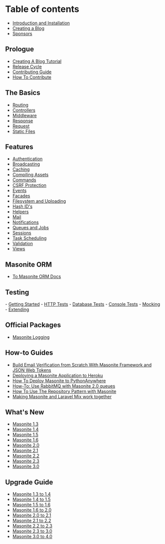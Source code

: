 # Table of contents

- [Introduction and Installation](README.md)
- [Creating a Blog](creating-a-blog.md)
- [Sponsors](sponsors.md)

## Prologue

- [Creating A Blog Tutorial](prologue/creating-a-blog.md)
- [Release Cycle](prologue/release-cycle.md)
- [Contributing Guide](prologue/contributing-guide.md)
- [How To Contribute](prologue/how-to-contribute.md)

## The Basics

- [Routing](features/routing.md)
- [Controllers](features/controllers.md)
- [Middleware](features/middleware.md)
- [Response](features/response.md)
- [Request](features/request.md)
- [Static Files](features/static-files.md)

## Features

- [Authentication](features/authentication.md)
- [Broadcasting](features/broadcasting.md)
- [Caching](features/caching.md)
- [Compiling Assets](features/compiling-assets.md)
- [Commands](features/commands.md)
- [CSRF Protection](features/csrf.md)
- [Events](features/events.md)
- [Facades](features/facades.md)
- [Filesystem and Uploading](features/uploading.md)
- [Hash ID's](features/hashing.md)
- [Helpers](features/helpers.md)
- [Mail](features/mail.md)
- [Notifications](features/notifications.md)
- [Queues and Jobs](features/queues.md)
- [Sessions](features/sessions.md)
- [Task Scheduling](features/scheduling.md)
- [Validation](features/validation.md)
- [Views](features/views.md)

## Masonite ORM <a id="masonite-orm"></a>

- [To Masonite ORM Docs](https://orm.masoniteproject.com)

## Testing

- [Getting Started](testing/getting-started.md)
- [HTTP Tests](testing/http-tests.md)
- [Database Tests](testing/database-tests.md)
- [Console Tests](testing/console-tests.md)
- [Mocking](testing/mocking.md)
- [Extending](testing/extending.md)

## Official Packages

- [Masonite Logging](official-packages/masonite-logging.md)

## How-to Guides

- [Build Email Verification from Scratch With Masonite Framework and JSON Web Tokens](https://dev.to/nioperas06/build-email-verification-from-scratch-with-masonite-framework-and-json-web-tokens-mf7)
- [Deploying a Masonite Application to Heroku](https://dev.to/masonite/deploying-a-masonite-application-to-heroku-45jp)
- [How To Deploy Masonite to PythonAnywhere](https://dev.to/masonite/deploying-masonite-to-pythonanywhere-26lj)
- [How-To: Use RabbitMQ with Masonite 2.0 queues](https://dev.to/masonite/how-to-use-rabbitmq-with-masonite-20-queues-4105)
- [How To Use The Repository Pattern with Masonite](https://dev.to/masonite/repository-pattern-with-masonite-4a0n)
- [Making Masonite and Laravel Mix work together](https://dev.to/nioperas06/lets-make-masonite-framework-and-laravel-mix-work-together--3lbj)

## What's New

- [Masonite 1.3](whats-new/masonite-1.3.md)
- [Masonite 1.4](whats-new/masonite-1.4.md)
- [Masonite 1.5](whats-new/masonite-1.5.md)
- [Masonite 1.6](whats-new/masonite-1.6.md)
- [Masonite 2.0](whats-new/masonite-2.0.md)
- [Masonite 2.1](whats-new/masonite-2.1.md)
- [Masonite 2.2](whats-new/masonite-2.2.md)
- [Masonite 2.3](whats-new/masonite-2.3.md)
- [Masonite 3.0](whats-new/masonite-3.0.md)

## Upgrade Guide

- [Masonite 1.3 to 1.4](upgrade-guide/masonite-1.3-to-1.4.md)
- [Masonite 1.4 to 1.5](upgrade-guide/masonite-1.4-to-1.5.md)
- [Masonite 1.5 to 1.6](upgrade-guide/masonite-1.5-to-1.6.md)
- [Masonite 1.6 to 2.0](upgrade-guide/masonite-1.6-to-2.0.md)
- [Masonite 2.0 to 2.1](upgrade-guide/masonite-2.0-to-2.1.md)
- [Masonite 2.1 to 2.2](upgrade-guide/masonite-2.1-to-2.2.md)
- [Masonite 2.2 to 2.3](upgrade-guide/masonite-2.2-to-2.3.md)
- [Masonite 2.3 to 3.0](upgrade-guide/masonite-2.3-to-3.0.md)
- [Masonite 3.0 to 4.0](upgrade-guide/masonite-3.0-to-4.0.md)
